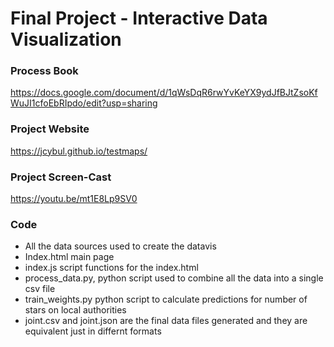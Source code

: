 Final Project - Interactive Data Visualization  
===


### Process Book
https://docs.google.com/document/d/1qWsDqR6rwYvKeYX9ydJfBJtZsoKfWuJI1cfoEbRIpdo/edit?usp=sharing
### Project Website
https://jcybul.github.io/testmaps/
### Project Screen-Cast
https://youtu.be/mt1E8Lp9SV0

### Code
 * All the data sources used to create the datavis 
 * Index.html main page 
 * index.js script functions for the index.html 
 * process_data.py, python script used to combine all the data into a single csv file
 * train_weights.py python script to calculate predictions for number of stars on local authorities 
 * joint.csv and joint.json are the final data files generated and they are equivalent just in differnt formats
 


